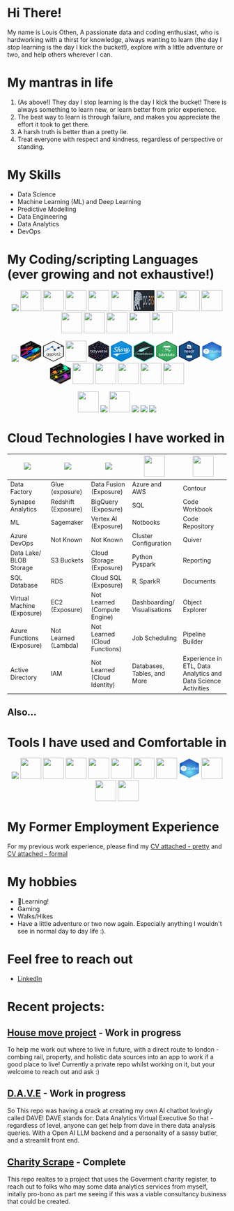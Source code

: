 # Hi There! 
My name is Louis Othen, A passionate data and coding enthusiast, who is hardworking with a thirst for knowledge,
always wanting to learn (the day I stop learning is the day I kick the bucket!), explore with a little adventure or two, and help others wherever I can.

# My mantras in life
1. (As above!) They day I stop learning is the day I kick the bucket! There is always something to learn new, or learn better from prior experience.
2. The best way to learn is through failure, and makes you appreciate the effort it took to get there.
3. A harsh truth is better than a pretty lie.
4. Treat everyone with respect and kindness, regardless of perspective or standing.

# My Skills 
- Data Science 
- Machine Learning (ML) and Deep Learning
- Predictive Modelling
- Data Engineering
- Data Analytics
- DevOps

# My Coding/scripting Languages (ever growing and not exhaustive!)
<p align="center">
  <img src="https://skillicons.dev/icons?i=py,sklearn,tensorflow" />
  <img src="https://cdn.icon-icons.com/icons2/2699/PNG/512/plot_ly_logo_icon_168902.png" width="48" height="48" /> <!-- Plotly !-->
  <img src="https://upload.wikimedia.org/wikipedia/commons/thumb/a/ae/Keras_logo.svg/1280px-Keras_logo.svg.png" width="48" height="48" /> <!-- Keras !-->
  <img src="https://miro.medium.com/v2/resize:fit:640/format:webp/1*YM2HXc7f4v02pZBEO8h-qw.png" width="48" height="48" /> <!-- nltk !-->
  <img src="https://miro.medium.com/v2/resize:fit:720/format:webp/1*yhE3CBwTrlXcAIvNJNTQiA.png" width="48" height="48" /> <!-- xgboost !-->
  <img src="https://pandas.pydata.org/static/img/pandas_secondary.svg" width="48" height="48" /> <!-- pandas !-->
  <img src="https://raw.githubusercontent.com/pola-rs/polars-static/master/logos/polars_github_logo_rect_dark_name.svg" width="48" height="48" /> <!-- polars !-->
  <img src="https://media.licdn.com/dms/image/D4D12AQHp4WZHrSyzRw/article-inline_image-shrink_1500_2232/0/1654611744162?e=1718236800&v=beta&t=3Yz5eG49L9PTdyJ_OjKpUFtjd1BdmZnzISjYtM_2TEE" width="48" height="48" /> <!-- pyspark !-->
  <img src="https://www.jumpingrivers.com/blog/python-api-deployment-rstudio-flask/flask.png" width="48" height="48" /> <!-- flask !-->
  <img src="https://images.datacamp.com/image/upload/v1640050215/image27_frqkzv.png" width="48" height="48" /> <!-- Streamlit !-->
  <img src="https://camo.githubusercontent.com/55a55cebad6360bda8bca520c61e0e195dc7ee413bf9982f1ba86cab496f2388/68747470733a2f2f6d6174706c6f746c69622e6f72672f5f7374617469632f6c6f676f322e737667" width="48" height="48" /> <!-- matplotlib !-->
  <img src="https://pypi-camo.freetls.fastly.net/189c5d99fbda79b2218f2d4a4fe29415d32c8d8a/68747470733a2f2f7261772e67697468756275736572636f6e74656e742e636f6d2f6d7761736b6f6d2f736561626f726e2f6d61737465722f646f632f5f7374617469632f6c6f676f2d776964652d6c6967687462672e737667" width="48" height="48" /> <!-- seaborn !-->
  <img src="https://upload.wikimedia.org/wikipedia/commons/a/aa/Requests_Python_Logo.png" width="48" height="48" /> <!-- requests !-->
  <img src="https://www.jeveuxetredatascientist.fr/wp-content/uploads/2022/06/BeautifulSoup-1080x428.jpg" width="48" height="48" /> <!-- beautiful soup !-->
  <img src="https://upload.wikimedia.org/wikipedia/commons/d/d5/Selenium_Logo.png" width="48" height="48" /> <!-- Selenium !-->
</p>

<p align="center">
  <img src="https://skillicons.dev/icons?i=r"/>
  <img src="https://github.com/rstudio/hex-stickers/raw/main/thumbs/dplyr.png" width="48" height="48" /> <!-- dplyr !-->
  <img src="https://github.com/rstudio/hex-stickers/raw/main/thumbs/ggplot2.png" width="48" height="48" /> <!-- ggplot2 !-->
  <img src="https://cdn.icon-icons.com/icons2/2699/PNG/512/plot_ly_logo_icon_168902.png" width="48" height="48" /> <!-- Plotly !-->
  <img src="https://github.com/rstudio/hex-stickers/raw/main/thumbs/tidyverse.png" width="48" height="48" /> <!-- tidyverse !-->
  <img src="https://github.com/rstudio/hex-stickers/raw/main/thumbs/shiny.png" width="48" height="48" /> <!-- Shiny !-->
  <img src="https://github.com/rstudio/hex-stickers/raw/main/thumbs/rmarkdown.png" width="48" height="48" /> <!-- rMarkdown !-->
  <img src="https://github.com/rstudio/hex-stickers/raw/main/thumbs/lubridate.png" width="48" height="48" /> <!-- Lubridate !-->
  <img src="https://github.com/rstudio/hex-stickers/raw/main/thumbs/readr.png" width="48" height="48" /> <!-- Readr !-->
  <img src = "https://github.com/rstudio/hex-stickers/raw/main/thumbs/RStudio.png" width="48" height="48"/> <!-- Rstudio !-->
  <img src = "https://github.com/rstudio/hex-stickers/raw/main/thumbs/sparklyr.png" width="48" height="48"/> <!-- SparklyR !-->
  <img src="https://miro.medium.com/v2/resize:fit:720/format:webp/1*yhE3CBwTrlXcAIvNJNTQiA.png" width="48" height="48" /> <!-- xgboost !-->
  <img src="https://machinelearningmastery.com/wp-content/uploads/2014/09/Caret-package-in-R-1024x276.png" width="48" height="48" /> <!-- caret !-->
  <img src="https://waiter.john-coene.com/_assets/img/logo.png" width="48" height="48" /> <!-- waiter !-->
  <img src="https://leafletjs.com/docs/images/logo.png" width="48" height="48" /> <!-- leaflet !-->
  <img src="https://upload.wikimedia.org/wikipedia/commons/d/d5/Selenium_Logo.png" width="48" height="48" /> <!-- Selenium !-->
</p>

<p align = "center">
  <img src = "https://cdn-icons-png.flaticon.com/128/9517/9517791.png" width="48" height="48"/> <!-- SQL !-->
  <img src="https://skillicons.dev/icons?i=html,css,js"/> <!-- html, css, javascript !-->
  <img src = "https://media.licdn.com/dms/image/D4D12AQGTQ6a9BvvEAA/article-cover_image-shrink_720_1280/0/1675951891005?e=1718236800&v=beta&t=y9J3DNNbpdCBPqjI42sPiM8Q06YLuxehUSsXadpTMN0" width="48" height="48"/> <!-- vba !-->
  <img src="https://skillicons.dev/icons?i=java"/> <!-- java !-->
  <img src="https://skillicons.dev/icons?i=matlab"/> <!-- MATLAB !-->
  <img src="https://skillicons.dev/icons?i=cs"/> <!-- C# !-->
</p>


# Cloud Technologies I have worked in
| <img src="https://skillicons.dev/icons?i=azure"/> | <img src="https://skillicons.dev/icons?i=aws"/> | <img src="https://skillicons.dev/icons?i=gcp" /> | <img src="https://www.vectorlogo.zone/logos/databricks/databricks-icon.svg" width="48" height="48"/> | <img src="https://icons-for-free.com/iff/png/256/palantir-1324440210004941653.png" width="48" height="48"/> |
| ------------------------------------------------- | ----------------------------------------------- | ------------------------------------------------ | ---------------------------------------------------------------------------------------------------- | ----------------------------------------------------------------------------------------------------------- |
| Data Factory                                      | Glue (exposure)                                 | Data Fusion (Exposure)                           | Azure and AWS                                                                                        | Contour                                                                                                     |
| Synapse Analytics                                 | Redshift (Exposure)                             | BigQuery (Exposure)                              | SQL                                                                                                  | Code Workbook                                                                                               |
| ML                                                | Sagemaker                                       | Vertex AI (Exposure)                             | Notbooks                                                                                             | Code Repository                                                                                             |
| Azure DevOps                                      | Not Known                                       | Not Known                                        | Cluster Configuration                                                                                | Quiver                                                                                                      |
| Data Lake/ BLOB Storage                           | S3 Buckets                                      | Cloud Storage (Exposure)                         | Python Pyspark                                                                                       | Reporting                                                                                                   |
| SQL Database                                      | RDS                                             | Cloud SQL (Exposure)                             | R, SparkR                                                                                            | Documents                                                                                                   |
| Virtual Machine (Exposure)                        | EC2 (Exposure)                                  | Not Learned (Compute Engine)                     | Dashboarding/ Visualisations                                                                         | Object Explorer                                                                                             |
| Azure Functions (Exposure)                        | Not Learned (Lambda)                            | Not Learned (Cloud Functions)                    | Job Scheduling                                                                                       | Pipeline Builder                                                                                            |
| Active Directory                                  | IAM                                             | Not Learned (Cloud Identity)                     | Databases, Tables, and More                                                                          | Experience in ETL, Data Analytics and Data Science Activities                                               |
## Also...

# Tools I have used and Comfortable in
<p align="center">
  <img src="https://skillicons.dev/icons?i=bash,git,powershell,linux,vscode,visualstudio,bitbucket,postgres,notion" />
  <img src = "https://wac-cdn.atlassian.com/dam/jcr:fa01756d-6dcc-45d1-83ab-696fbfeb074f/Jira-icon-blue.svg?cdnVersion=1541" width="48" height="48"/><!-- JIRA !-->
  <img src = "https://wac-cdn.atlassian.com/dam/jcr:f0fe60cd-469f-4e78-9779-ea4cacfa07e6/Confluence-icon-blue.svg?cdnVersion=1541" width="48" height="48"/><!-- Confluence !-->
  <img src = "https://upload.wikimedia.org/wikipedia/commons/thumb/d/d0/Google_Colaboratory_SVG_Logo.svg/800px-Google_Colaboratory_SVG_Logo.svg.png" width="48" height="48"/><!-- collab !-->
  <img src = "https://jupyter.org/assets/homepage/main-logo.svg" width="48" height="48"/><!-- jupyter !-->
  <img src = "https://uxwing.com/wp-content/themes/uxwing/download/brands-and-social-media/power-bi-icon.png" width="48" height="48"/><!-- PowerBI !-->
  <img src = "https://miro.medium.com/v2/resize:fit:720/format:webp/1*K4OWCaCXspnQrK1xxjzh3g.png" width="48" height="48"/><!-- Qliksense !-->
  <img src = "https://www.lib.washington.edu/dataservices/images/Tableau_Software_logo.png/image" width="48" height="48"/><!-- Tableau !-->
  <img src = "https://github.com/rstudio/hex-stickers/raw/main/thumbs/RStudio.png" width="48" height="48"/> <!-- Rstudio !-->
  <img src = "https://www.dofactory.com/img/sql/smss.png" width="48" height="48"/> <!-- SSMS !-->
  <img src = "https://www.informatec.com/sites/default/files/inline-images/ssis-logo.png" width="48" height="48"/> <!-- SSIS !-->
  <img src = "https://upload.wikimedia.org/wikipedia/en/thumb/6/68/Oracle_SQL_Developer_logo.svg/1280px-Oracle_SQL_Developer_logo.svg.png" width="48" height="48"/> <!-- Oracle SQL Developer !-->
</p>

# My Former Employment Experience
For my previous work experience, please find my [CV attached - pretty](<Louis Othen - CV - JUN24.pdf>) and [CV attached - formal](<Louis Othen - CV - AUG24.pdf>)

# My hobbies
- 🌱Learning! 
- Gaming 
- Walks/Hikes 
- Have a little adventure or two now again. Especially anything I wouldn't see in normal day to day life :).

# Feel free to reach out 
- [LinkedIn](https://www.linkedin.com/in/louis-othen/)

# Recent projects:
## [House move project](https://github.com/lou-i0/House-Move) -  Work in progress
To help me work out where to live in future, with a direct route to london - combing rail, property, and holistic data sources into an app to work if a good place to live! Currently a private repo whilst working on it, but your welcome to reach out and ask :)

## [D.A.V.E](https://github.com/lou-i0/AI-assistant-Web-Application) -  Work in progress
So This repo was having a crack at creating my own AI chatbot lovingly called DAVE! DAVE stands for:
Data
Analytics
Virtual
Executive
So that - regardless of level, anyone can get help from dave in there data analysis queries. With a Open AI LLM backend and a personality of a sassy butler, and a streamlit front end.

## [Charity Scrape](https://github.com/lou-i0/Charity-Scrape) -  Complete
This repo realtes to a project that uses the Goverment charity register, to reach out to folks who may some data analytics services from myself, initally pro-bono as part me seeing if this was a viable consultancy business that could be created.


